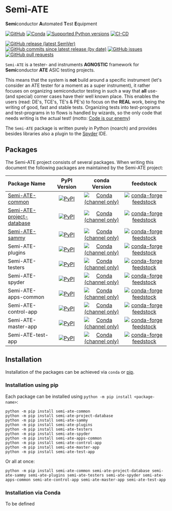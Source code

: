 # Semi-ATE

**Semi**conductor **A**utomated **T**est **E**quipment

[![GitHub](https://img.shields.io/github/license/Semi-ATE/Semi-ATE?color=black)](https://github.com/Semi-ATE/Semi-ATE/blob/master/LICENSE.txt)
[![Conda](https://img.shields.io/conda/pn/conda-forge/starz?color=black)](https://www.lifewire.com/what-is-noarch-package-2193808)
[![Supported Python versions](https://img.shields.io/badge/python-%3E%3D3.8-black)](https://www.python.org/downloads/)
[![CI-CD](https://github.com/Semi-ATE/Semi-ATE/workflows/CI-CD/badge.svg)](https://github.com/Semi-ATE/Semi-ATE/actions/workflows/CICD.yml?query=workflow%3ACD)

[![GitHub release (latest SemVer)](https://img.shields.io/github/v/release/Semi-ATE/Semi-ATE?color=blue&label=GitHub&sort=semver)](https://github.com/Semi-ATE/Semi-ATE/releases/latest)
[![GitHub commits since latest release (by date)](https://img.shields.io/github/commits-since/Semi-ATE/Semi-ATE/latest)](https://github.com/Semi-ATE/Semi-ATE)
[![GitHub issues](https://img.shields.io/github/issues/Semi-ATE/Semi-ATE)](https://github.com/Semi-ATE/Semi-ATE/issues)
[![GitHub pull requests](https://img.shields.io/github/issues-pr/Semi-ATE/Semi-ATE)](https://github.com/Semi-ATE/Semi-ATE/pulls)

`Semi-ATE` is a tester- and instruments **AGNOSTIC** framework for **Semi**conductor **ATE** ASIC testing projects.

This means that the system is **not** build around a specific instrument (let's consider an ATE tester for a moment as a super instrument), it rather focuses on
organizing semiconductor testing in such a way that **all** use- (and special) corner cases have their well known place. This enables the users (read: DE's, TCE's, TE's & PE's) to focus on the **REAL** work, being the writing of good, fast and stable tests. Organizing tests into test-programs and test-programs in to flows is handled by wizards, so the only code that needs writing is the actual test! (motto: [Code is our enemy](http://www.skrenta.com/2007/05/code_is_our_enemy.html))

The `Semi-ATE` package is written purely in Python (noarch) and provides besides libraries also a plugin to the [Spyder](https://www.spyder-ide.org/) IDE.

## Packages

The Semi-ATE project consists of several packages. When writing this document the following packages are maintained by the Semi-ATE project:

| Package Name              | PyPI Version | conda Version | feedstock |
|:------------------------- |:----:|:-----------:|:---------:|
| [Semi-ATE-common](https://github.com/conda-forge/staged-recipes/pull/18605) | [![PyPI](https://img.shields.io/pypi/v/Semi-ATE-Common?color=blue&label=PyPI)](https://pypi.org/project/Semi-ATE/) | [![Conda (channel only)](https://img.shields.io/conda/vn/conda-forge/Semi-ATE-Common?color=blue&label=conda-forge)](https://anaconda.org/conda-forge/semi-ate-common) | [![conda-forge feedstock](https://img.shields.io/github/issues-pr/conda-forge/Semi-ATE-Common-feedstock?label=feedstock)](https://github.com/conda-forge/Semi-ATE-Common-feedstock) | 
| [Semi-ATE-project-database](https://github.com/conda-forge/staged-recipes/pull/18801) |[![PyPI](https://img.shields.io/pypi/v/Semi-ATE-project-database?color=blue&label=PyPI)](https://pypi.org/project/Semi-ATE-project-database/) | [![Conda (channel only)](https://img.shields.io/conda/vn/conda-forge/Semi-ATE-project-database?color=blue&label=conda-forge)](https://anaconda.org/conda-forge/semi-ate-project-database) | [![conda-forge feedstock](https://img.shields.io/github/issues-pr/conda-forge/Semi-ATE-project-database-feedstock?label=feedstock)](https://github.com/conda-forge/Semi-ATE-project-database-feedstock) |
| [Semi-ATE-sammy](https://github.com/conda-forge/staged-recipes/pull/18630) | [![PyPI](https://img.shields.io/pypi/v/Semi-ATE-sammy?color=blue&label=PyPI)](https://pypi.org/project/Semi-ATE-sammy/) | [![Conda (channel only)](https://img.shields.io/conda/vn/conda-forge/Semi-ATE-project-sammy?color=blue&label=conda-forge)](https://anaconda.org/conda-forge/semi-ate-sammy) | [![conda-forge feedstock](https://img.shields.io/github/issues-pr/conda-forge/Semi-ATE-sammy-feedstock?label=feedstock)](https://github.com/conda-forge/Semi-ATE-project-sammy-feedstock) |
| Semi-ATE-plugins          | [![PyPI](https://img.shields.io/pypi/v/Semi-ATE-plugins?color=blue&label=PyPI)](https://pypi.org/project/Semi-ATE-plugins/) | [![Conda (channel only)](https://img.shields.io/conda/vn/conda-forge/Semi-ATE-plugins?color=blue&label=conda-forge)](https://anaconda.org/conda-forge/semi-ate-plugins) | [![conda-forge feedstock](https://img.shields.io/github/issues-pr/conda-forge/Semi-ATE-plugins?label=feedstock)](https://github.com/conda-forge/Semi-ATE-project-plugins-feedstock) |
| Semi-ATE-testers          | [![PyPI](https://img.shields.io/pypi/v/Semi-ATE-testers?color=blue&label=PyPI)](https://pypi.org/project/Semi-ATE-testers/) | [![Conda (channel only)](https://img.shields.io/conda/vn/conda-forge/Semi-ATE-testers?color=blue&label=conda-forge)](https://anaconda.org/conda-forge/semi-ate-testers) | [![conda-forge feedstock](https://img.shields.io/github/issues-pr/conda-forge/Semi-ATE-testers?label=feedstock)](https://github.com/conda-forge/Semi-ATE-testers-feedstock) |
| Semi-ATE-spyder           | [![PyPI](https://img.shields.io/pypi/v/Semi-ATE-spyder?color=blue&label=PyPI)](https://pypi.org/project/Semi-ATE-spyder/) | [![Conda (channel only)](https://img.shields.io/conda/vn/conda-forge/Semi-ATE-spyder?color=blue&label=conda-forge)](https://anaconda.org/conda-forge/semi-ate-spyder) | [![conda-forge feedstock](https://img.shields.io/github/issues-pr/conda-forge/Semi-ATE-spyder?label=feedstock)](https://github.com/conda-forge/Semi-ATE-spyder-feedstock) |
| Semi-ATE-apps-common      | [![PyPI](https://img.shields.io/pypi/v/Semi-ATE-apps-common?color=blue&label=PyPI)](https://pypi.org/project/Semi-ATE-apps-common/) | [![Conda (channel only)](https://img.shields.io/conda/vn/conda-forge/Semi-ATE-apps-common?color=blue&label=conda-forge)](https://anaconda.org/conda-forge/semi-ate-apps-common) | [![conda-forge feedstock](https://img.shields.io/github/issues-pr/conda-forge/Semi-ATE-apps-common?label=feedstock)](https://github.com/conda-forge/Semi-ATE-apps-common-feedstock) |
| Semi-ATE-control-app      | [![PyPI](https://img.shields.io/pypi/v/Semi-ATE-control-app?color=blue&label=PyPI)](https://pypi.org/project/Semi-ATE-control-app/) | [![Conda (channel only)](https://img.shields.io/conda/vn/conda-forge/Semi-ATE-control-app?color=blue&label=conda-forge)](https://anaconda.org/conda-forge/semi-ate-control-app) | [![conda-forge feedstock](https://img.shields.io/github/issues-pr/conda-forge/Semi-ATE-control-app?label=feedstock)](https://github.com/conda-forge/Semi-ATE-control-app-feedstock) |
| Semi-ATE-master-app       | [![PyPI](https://img.shields.io/pypi/v/Semi-ATE-master-app?color=blue&label=PyPI)](https://pypi.org/project/Semi-ATE-master-app/) | [![Conda (channel only)](https://img.shields.io/conda/vn/conda-forge/Semi-ATE-master-app?color=blue&label=conda-forge)](https://anaconda.org/conda-forge/semi-ate-master-app) | [![conda-forge feedstock](https://img.shields.io/github/issues-pr/conda-forge/Semi-ATE-master-app?label=feedstock)](https://github.com/conda-forge/Semi-ATE-master-app-feedstock) |
| Semi-ATE-test-app         | [![PyPI](https://img.shields.io/pypi/v/Semi-ATE-test-app?color=blue&label=PyPI)](https://pypi.org/project/Semi-ATE-test-app/) | [![Conda (channel only)](https://img.shields.io/conda/vn/conda-forge/Semi-ATE-test-app?color=blue&label=conda-forge)](https://anaconda.org/conda-forge/semi-ate-test-app) | [![conda-forge feedstock](https://img.shields.io/github/issues-pr/conda-forge/Semi-ATE-test-app?label=feedstock)](https://github.com/conda-forge/Semi-ATE-test-app-feedstock) |

## Installation

Installation of the packages can be achieved via `conda` or [pip](https://packaging.python.org/en/latest/tutorials/installing-packages/#use-pip-for-installing).

### Installation using pip

Each package can be installed using `python -m pip install <package-name>`:

```Console
python -m pip install semi-ate-common
python -m pip install semi-ate-project-database
python -m pip install semi-ate-sammy
python -m pip install semi-ate-plugins
python -m pip install semi-ate-testers
python -m pip install semi-ate-spyder
python -m pip install semi-ate-apps-common
python -m pip install semi-ate-control-app
python -m pip install semi-ate-master-app
python -m pip install semi-ate-test-app
```

Or all at once:

```Console
python -m pip install semi-ate-common semi-ate-project-database semi-ate-sammy semi-ate-plugins semi-ate-testers semi-ate-spyder semi-ate-apps-common semi-ate-control-app semi-ate-master-app semi-ate-test-app
```

### Installation via Conda

To be defined
